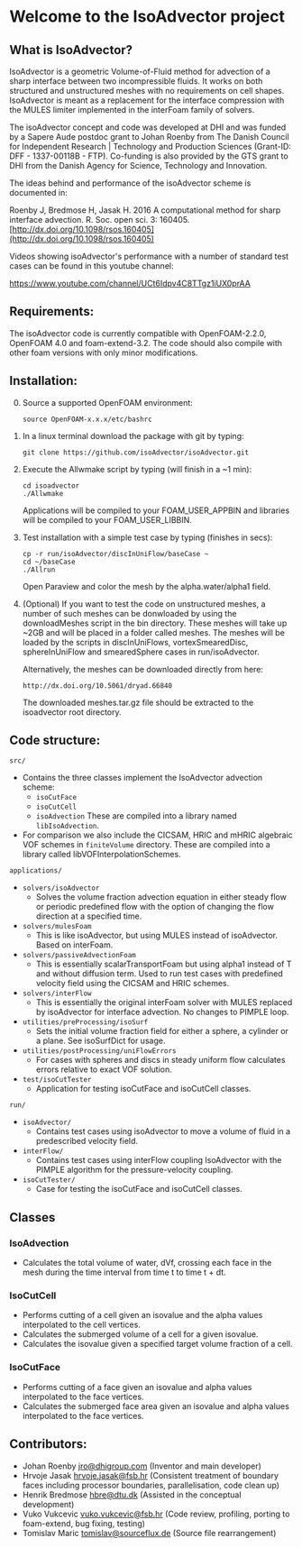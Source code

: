 # Welcome to the IsoAdvector project

## What is IsoAdvector?

IsoAdvector is a geometric Volume-of-Fluid method for advection of a sharp 
interface between two incompressible fluids. It works on both structured and 
unstructured meshes with no requirements on cell shapes. IsoAdvector is meant as 
a replacement for the interface compression with the MULES limiter implemented 
in the interFoam family of solvers.

The isoAdvector concept and code was developed at DHI and was funded by a Sapere
Aude postdoc grant to Johan Roenby from The Danish Council for Independent
Research | Technology and Production Sciences (Grant-ID: DFF - 1337-00118B - FTP).
Co-funding is also provided by the GTS grant to DHI from the Danish Agency for
Science, Technology and Innovation.

The ideas behind and performance of the isoAdvector scheme is documented in:

Roenby J, Bredmose H, Jasak H. 2016 A computational method for sharp interface 
advection. R. Soc. open sci. 3: 160405. [http://dx.doi.org/10.1098/rsos.160405](http://dx.doi.org/10.1098/rsos.160405)

Videos showing isoAdvector's performance with a number of standard test cases 
can be found in this youtube channel:

https://www.youtube.com/channel/UCt6Idpv4C8TTgz1iUX0prAA

## Requirements:

The isoAdvector code is currently compatible with OpenFOAM-2.2.0, OpenFOAM 4.0 
and foam-extend-3.2. The code should also compile with other foam versions with
only minor modifications.

## Installation:

0.  Source a supported OpenFOAM environment: 

        source OpenFOAM-x.x.x/etc/bashrc

1.  In a linux terminal download the package with git by typing:

        git clone https://github.com/isoAdvector/isoAdvector.git

2.  Execute the Allwmake script by typing (will finish in a ~1 min):

        cd isoadvector
        ./Allwmake

    Applications will be compiled to your FOAM_USER_APPBIN and libraries will be
    compiled to your FOAM_USER_LIBBIN.
    
3.  Test installation with a simple test case by typing (finishes in secs):

        cp -r run/isoAdvector/discInUniFlow/baseCase ~
        cd ~/baseCase
        ./Allrun
	
    Open Paraview and color the mesh by the alpha.water/alpha1 field.

4.  (Optional) If you want to test the code on unstructured meshes, a number of 
    such meshes can be donwloaded by using the downloadMeshes script in the bin 
    directory. These meshes will take up ~2GB and will be placed in a folder 
    called meshes. The meshes will be loaded by the scripts in discInUniFlows, 
    vortexSmearedDisc, sphereInUniFlow and smearedSphere cases in 
    run/isoAdvector.

    Alternatively, the meshes can be downloaded directly from here:

        http://dx.doi.org/10.5061/dryad.66840

    The downloaded meshes.tar.gz file should be extracted to the isoadvector 
    root directory.
    
## Code structure:

`src/` 

* Contains the three classes implement the IsoAdvector advection scheme:
    - `isoCutFace`
    - `isoCutCell` 
    - `isoAdvection`
  These are compiled into a library named `libIsoAdvection`. 
* For comparison we also include the CICSAM, HRIC and mHRIC algebraic VOF 
  schemes in `finiteVolume` directory. These are compiled into a library called
  libVOFInterpolationSchemes.

`applications/` 

- `solvers/isoAdvector` 
    - Solves the volume fraction advection equation in either steady flow or 
      periodic predefined flow with the option of changing the flow direction at
      a specified time.
- `solvers/mulesFoam`
    - This is like isoAdvector, but using MULES instead of isoAdvector. Based on
      interFoam.
- `solvers/passiveAdvectionFoam` 
    - This is essentially scalarTransportFoam but using alpha1 instead of T and 
      without diffusion term. Used to run test cases with predefined velocity 
      field using the CICSAM and HRIC schemes.
- `solvers/interFlow` 
    - This is essentially the original interFoam solver with MULES replaced by 
      isoAdvector for interface advection. No changes to PIMPLE loop.
- `utilities/preProcessing/isoSurf` 
    - Sets the initial volume fraction field for either a sphere, a cylinder or 
      a plane. See isoSurfDict for usage.
- `utilities/postProcessing/uniFlowErrors`
    - For cases with spheres and discs in steady uniform flow calculates errors 
      relative to exact VOF solution.
- `test/isoCutTester`
    - Application for testing isoCutFace and isoCutCell classes.

`run/`

- `isoAdvector/` 
    - Contains test cases using isoAdvector to move a volume of fluid in a 
      predescribed velocity field.
- `interFlow/` 
    - Contains test cases using interFlow coupling IsoAdvector with the PIMPLE 
      algorithm for the pressure-velocity coupling.
- `isoCutTester/`
    - Case for testing the isoCutFace and isoCutCell classes.
      
## Classes
	
###  IsoAdvection 

- Calculates the total volume of water, dVf, crossing each face in the mesh 
  during the time interval from time t to time t + dt.

### IsoCutCell

- Performs cutting of a cell given an isovalue and the alpha values interpolated 
  to the cell vertices.
- Calculates the submerged volume of a cell for a given isovalue.
- Calculates the isovalue given a specified target volume fraction of a cell.
  
### IsoCutFace

- Performs cutting of a face given an isovalue and alpha values interpolated to
  the face vertices.
- Calculates the submerged face area given an isovalue and alpha values 
  interpolated to the face vertices.

## Contributors:

* Johan Roenby <jro@dhigroup.com> (Inventor and main developer)
* Hrvoje Jasak <hrvoje.jasak@fsb.hr> (Consistent treatment of boundary faces 
  including processor boundaries, parallelisation, code clean up)
* Henrik Bredmose <hbre@dtu.dk> (Assisted in the conceptual development)
* Vuko Vukcevic <vuko.vukcevic@fsb.hr> (Code review, profiling, porting to 
  foam-extend, bug fixing, testing)
* Tomislav Maric <tomislav@sourceflux.de> (Source file rearrangement)

